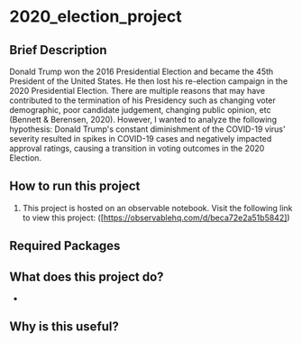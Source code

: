 # 2020_election_project

## Brief Description 
Donald Trump won the 2016 Presidential Election and became the 45th President of the United States. He then lost his re-election campaign in the 2020 Presidential Election. There are multiple reasons that may have contributed to the termination of his Presidency such as changing voter demographic, poor candidate judgement, changing public opinion, etc (Bennett & Berensen, 2020). However, I wanted to analyze the following hypothesis: Donald Trump's constant diminishment of the COVID-19 virus' severity resulted in spikes in COVID-19 cases and negatively impacted approval ratings, causing a transition in voting outcomes in the 2020 Election.

## How to run this project
1. This project is hosted on an observable notebook. Visit the following link to view this project: ([https://observablehq.com/d/beca72e2a51b5842])

## Required Packages


## What does this project do?
- 

## Why is this useful?

